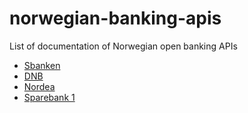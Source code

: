 # norwegian-banking-apis
List of documentation of Norwegian open banking APIs

* [Sbanken](https://sbanken.no/bruke/utviklerportalen/ "Sbanken")
* [DNB](https://developer.dnb.no/#/Documentation "DNB")
* [Nordea](https://developer.nordeaopenbanking.com/ "Nordea")
* [Sparebank 1](https://developer.sparebank1.no/ "Sparebank 1")
